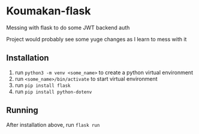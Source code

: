 # Koumakan-flask
Messing with flask to do some JWT backend auth

Project would probably see some yuge changes as I learn to mess with it

## Installation
1. run `python3 -m venv <some_name>` to create a python virtual environment
2. run `<some_name>/bin/activate` to start virtual environment
3. run `pip install flask`
4. run `pip install python-dotenv`

## Running
After installation above, run `flask run`